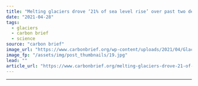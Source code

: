 ```yaml
---
title: "Melting glaciers drove ‘21% of sea level rise’ over past two decades"
date: "2021-04-28"
tags: 
  - glaciers
  - carbon brief
  - science
source: "carbon brief"
image_url: "https://www.carbonbrief.org/wp-content/uploads/2021/04/Glacier-Bay-Alaska-583x372.jpg"
image_fp: "/assets/img/post_thumbnails/19.jpg"
lead: ""
article_url: "https://www.carbonbrief.org/melting-glaciers-drove-21-of-sea-level-rise-over-past-two-decades"
---
```


---
